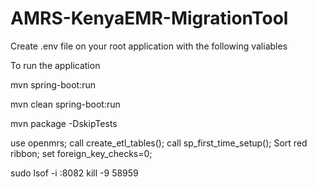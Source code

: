 # AMRS-KenyaEMR-MigrationTool

Create .env file on your root application with the following valiables

To run the application

mvn spring-boot:run

mvn clean spring-boot:run

mvn package -DskipTests

use openmrs;
call create_etl_tables();
call sp_first_time_setup();
Sort red ribbon;
set foreign_key_checks=0;

sudo lsof -i :8082
kill -9 58959

